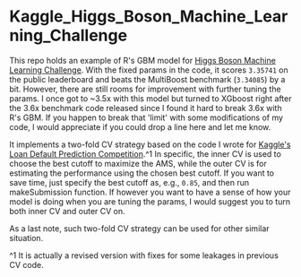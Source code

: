 # Kaggle_Higgs_Boson_Machine_Learning_Challenge

This repo holds an example of R's GBM model for [Higgs Boson Machine Learning Challenge](http://www.kaggle.com/c/higgs-boson). With the fixed params in the code, it scores `3.35741` on the public leaderboard and beats the MultiBoost benchmark (`3.34085`) by a bit. However, there are still rooms for improvement with further tuning the params. I once got to ~3.5x with this model but turned to XGboost right after the 3.6x benchmark code released since I found it hard to break 3.6x with R's GBM. If you happen to break that 'limit' with some modifications of my code, I would appreciate if you could drop a line here and let me know.

It implements a two-fold CV strategy based on the code I wrote for [Kaggle's Loan Default Prediction Competition](https://github.com/ChenglongChen/Kaggle_Loan_Default_Prediction).^1 In specific, the inner CV is used to choose the best cutoff to maximize the AMS, while the outer CV is for estimating the performance using the chosen best cutoff. If you want to save time, just specify the best cutoff as, e.g., `0.85`, and then run makeSubmission function. If however you want to have a sense of how your model is doing when you are tuning the params, I would suggest you to turn both inner CV and outer CV on.

As a last note, such two-fold CV strategy can be used for other similar situation.

^1 It is actually a revised version with fixes for some leakages in previous CV code.

